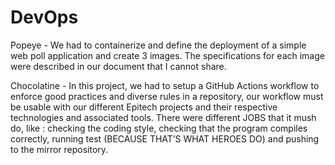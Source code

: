# DevOps

Popeye - We had to containerize and define the deployment of a simple web poll application and create 3 images.
The specifications for each image were described in our document that I cannot share.

Chocolatine - In this project, we had to setup a GitHub Actions workflow to enforce good practices and diverse rules in a
repository, our workflow must be usable with our different Epitech projects and their respective technologies and
associated tools.
There were different JOBS that it mush do, like :
checking the coding style, checking that the program compiles correctly, running test (BECAUSE THAT’S WHAT HEROES DO) and pushing to the mirror repository.
